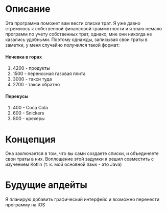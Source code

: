 # Описание
Эта программа поможет вам вести списки трат.
Я уже давно стремлюсь к собственной финансовой граммотности и я знаю немало программ по учету собственных трат, однако, мне они никогда не казались удобными. Поэтому однажды, записывая свои траты в заметки, у меня случайно получился такой формат:

#### Ночевка в горах
1. 4200 - продукты
2. 1500 - переносная газовая плита
3. 3000 - такси туда
4. 2700 - такси обратно

#### Перекусы
1. 400 - Coca Cola
2. 600 - Snickers
3. 800 - крекеры


# Концепция
Она заключается в том, что вы сами создаете списки, и объединяете свои траты в них.
Воплощение этой задумки я решил совместить с изучением Kotlin (т. к. мой основной язык - это Java)


# Будущие апдейты
Я планирую добавить графический интерфейс и возможно перенести программу на iOS
